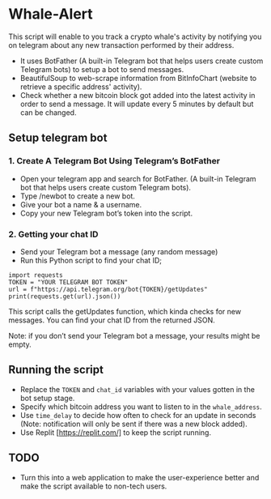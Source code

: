 # Whale-Alert
This script will enable to you track a crypto whale's activity by notifying you on telegram about any new transaction performed by their address.

- It uses BotFather (A built-in Telegram bot that helps users create custom Telegram bots) to setup a bot to send messages.
- BeautifulSoup to web-scrape information from BitInfoChart (website to retrieve a specific address' activity).
- Check whether a new bitcoin block got added into the latest activity in order to send a message. It will update every 5 minutes by default but can be changed.

## Setup telegram bot

### 1. Create A Telegram Bot Using Telegram’s BotFather

- Open your telegram app and search for BotFather. (A built-in Telegram bot that helps users create custom Telegram bots).
- Type /newbot to create a new bot.
- Give your bot a name & a username.
- Copy your new Telegram bot’s token into the script.

### 2. Getting your chat ID

- Send your Telegram bot a message (any random message)
- Run this Python script to find your chat ID;
```
import requests
TOKEN = "YOUR TELEGRAM BOT TOKEN"
url = f"https://api.telegram.org/bot{TOKEN}/getUpdates"
print(requests.get(url).json())
```

This script calls the getUpdates function, which kinda checks for new messages. You can find your chat ID from the returned JSON.

Note: if you don’t send your Telegram bot a message, your results might be empty.

## Running the script

- Replace the `TOKEN` and `chat_id` variables with your values gotten in the bot setup stage.
- Specify which bitcoin address you want to listen to in the `whale_address`.
- Use `time_delay` to decide how often to check for an update in seconds (Note: notification will only be sent if there was a new block added).
- Use Replit [https://replit.com/] to keep the script running.

## TODO
- Turn this into a web application to make the user-experience better and make the script available to non-tech users.
